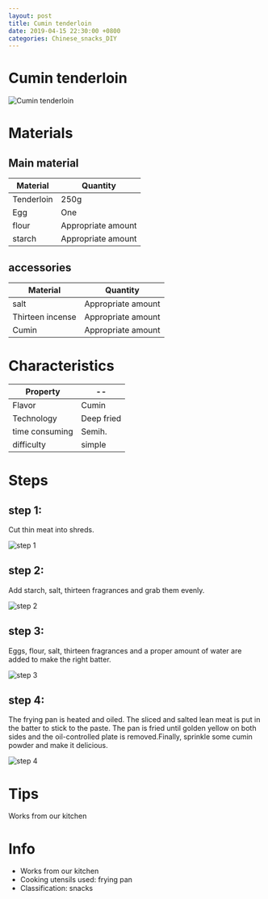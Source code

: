 ```yaml
---
layout: post
title: Cumin tenderloin
date: 2019-04-15 22:30:00 +0800
categories: Chinese_snacks_DIY
---
```


# Cumin tenderloin

![Cumin tenderloin]({{site.baseurl}}/img/407268/407268.jpg)

# Materials


## Main material

Material|Quantity
--|--
Tenderloin|250g
Egg|One
flour|Appropriate amount
starch|Appropriate amount

## accessories

Material|Quantity
--|--
salt|Appropriate amount
Thirteen incense|Appropriate amount
Cumin|Appropriate amount

# Characteristics

Property|--
--|--
Flavor|Cumin
Technology|Deep fried
time consuming|Semih.
difficulty|simple

# Steps

## step 1:

Cut thin meat into shreds.

![step 1]({{site.baseurl}}/img/407268/1.jpg)

## step 2:

Add starch, salt, thirteen fragrances and grab them evenly.

![step 2]({{site.baseurl}}/img/407268/2.jpg)

## step 3:

Eggs, flour, salt, thirteen fragrances and a proper amount of water are added to make the right batter.

![step 3]({{site.baseurl}}/img/407268/3.jpg)

## step 4:

The frying pan is heated and oiled. The sliced and salted lean meat is put in the batter to stick to the paste. The pan is fried until golden yellow on both sides and the oil-controlled plate is removed.Finally, sprinkle some cumin powder and make it delicious.

![step 4]({{site.baseurl}}/img/407268/4.jpg)

# Tips

Works from our kitchen

# Info

- Works from our kitchen
- Cooking utensils used: frying pan
- Classification: snacks